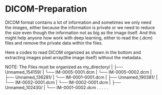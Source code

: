 # DICOM-Preparation
DICOM format contains a lot of information and sometimes we only need the images, either because the information is private or we need to reduce the size even though the information not as big as the image itself. And this might help anyone how work with deep learning, either to read the (.dcm) files and remove the private data within the files. 

Here a codes to read DICOM organized as shown in the bottom and extracting images pixel array(the image itself) without the metadata.

NOTE: The Files must be organized as
my_directory/ 
| ├── Unnamed_154159/ 
|                   └── IM-0005-0001.dcm 
|                   └── IM-0005–0002.dcm
| ├── Unnamed_136281/ 
|                   └── IM-0001-0001.dcm 
| ├── Unnamed_190381/
|                   └── IM-0002-0001.dcm
|                   └── IM-0002-0001.dcm 
| ├── Unnamed_102430/ 
|                   └── IM-0001-0002.dcm 
.
.
.
.
.



























